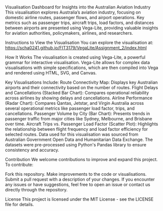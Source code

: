 Visualisation Dashboard for Insights into the Australian Aviation Industry
This visualisation explores Australia’s aviation industry, focusing on domestic airline routes, passenger flows, and airport operations. Key metrics such as passenger trips, aircraft trips, load factors, and distances between airports are presented using Vega-Lite, providing valuable insights for aviation authorities, policymakers, airlines, and researchers.

Instructions to View the Visualisation
You can explore the visualisation at:
https://scha0241.github.io/FIT3179/VegaLite/Assignment_2/index.html

How It Works
The visualisation is created using Vega-Lite, a powerful grammar for interactive visualisation. Vega-Lite allows for complex data visualisations with simple specifications, which are then compiled into Vega and rendered using HTML, SVG, and Canvas.

Key Visualisations Include:
Route Connectivity Map: Displays key Australian airports and their connectivity based on the number of routes.
Flight Delays and Cancellations (Stacked Bar Chart): Compares operational reliability across airlines by showing delays and cancellations.
Airline Performance (Radar Chart): Compares Qantas, Jetstar, and Virgin Australia across several operational metrics like passenger load factor, trips, and cancellations.
Passenger Volume by City (Bar Chart): Presents trends in passenger traffic from major cities like Sydney, Melbourne, and Brisbane over time.
Aircraft Trips vs. Passenger Load Factor (Scatter Plot): Highlights the relationship between flight frequency and load factor efficiency for selected routes.
Data used for this visualisation was sourced from Australian Government Open Data and Humanitarian Data Exchange. The datasets were pre-processed using Python's Pandas library to ensure consistency and accuracy.

Contribution
We welcome contributions to improve and expand this project. To contribute:

Fork this repository.
Make improvements to the code or visualisations.
Submit a pull request with a description of your changes.
If you encounter any issues or have suggestions, feel free to open an issue or contact us directly through the repository.

License
This project is licensed under the MIT License - see the LICENSE file for details.
